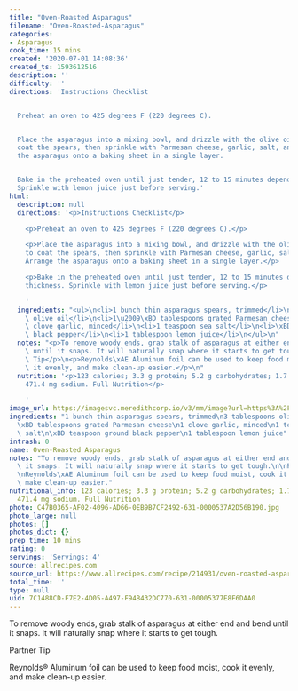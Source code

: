 ```yaml
---
title: "Oven-Roasted Asparagus"
filename: "Oven-Roasted-Asparagus"
categories:
- Asparagus
cook_time: 15 mins
created: '2020-07-01 14:08:36'
created_ts: 1593612516
description: ''
difficulty: ''
directions: 'Instructions Checklist


  Preheat an oven to 425 degrees F (220 degrees C).


  Place the asparagus into a mixing bowl, and drizzle with the olive oil. Toss to
  coat the spears, then sprinkle with Parmesan cheese, garlic, salt, and pepper. Arrange
  the asparagus onto a baking sheet in a single layer.


  Bake in the preheated oven until just tender, 12 to 15 minutes depending on thickness.
  Sprinkle with lemon juice just before serving.'
html:
  description: null
  directions: '<p>Instructions Checklist</p>

    <p>Preheat an oven to 425 degrees F (220 degrees C).</p>

    <p>Place the asparagus into a mixing bowl, and drizzle with the olive oil. Toss
    to coat the spears, then sprinkle with Parmesan cheese, garlic, salt, and pepper.
    Arrange the asparagus onto a baking sheet in a single layer.</p>

    <p>Bake in the preheated oven until just tender, 12 to 15 minutes depending on
    thickness. Sprinkle with lemon juice just before serving.</p>

    '
  ingredients: "<ul>\n<li>1 bunch thin asparagus spears, trimmed</li>\n<li>3 tablespoons\
    \ olive oil</li>\n<li>1\u2009\xBD tablespoons grated Parmesan cheese</li>\n<li>1\
    \ clove garlic, minced</li>\n<li>1 teaspoon sea salt</li>\n<li>\xBD teaspoon ground\
    \ black pepper</li>\n<li>1 tablespoon lemon juice</li>\n</ul>\n"
  notes: "<p>To remove woody ends, grab stalk of asparagus at either end and bend\
    \ until it snaps. It will naturally snap where it starts to get tough.</p>\n<p>Partner\
    \ Tip</p>\n<p>Reynolds\xAE Aluminum foil can be used to keep food moist, cook\
    \ it evenly, and make clean-up easier.</p>\n"
  nutrition: '<p>123 calories; 3.3 g protein; 5.2 g carbohydrates; 1.7 mg cholesterol;
    471.4 mg sodium. Full Nutrition</p>

    '
image_url: https://imagesvc.meredithcorp.io/v3/mm/image?url=https%3A%2F%2Fimages.media-allrecipes.com%2Fuserphotos%2F1001600.jpg&w=568&h=568&c=sc&poi=face&q=85
ingredients: "1 bunch thin asparagus spears, trimmed\n3 tablespoons olive oil\n1\u2009\
  \xBD tablespoons grated Parmesan cheese\n1 clove garlic, minced\n1 teaspoon sea\
  \ salt\n\xBD teaspoon ground black pepper\n1 tablespoon lemon juice"
intrash: 0
name: Oven-Roasted Asparagus
notes: "To remove woody ends, grab stalk of asparagus at either end and bend until\
  \ it snaps. It will naturally snap where it starts to get tough.\n\nPartner Tip\n\
  \nReynolds\xAE Aluminum foil can be used to keep food moist, cook it evenly, and\
  \ make clean-up easier."
nutritional_info: 123 calories; 3.3 g protein; 5.2 g carbohydrates; 1.7 mg cholesterol;
  471.4 mg sodium. Full Nutrition
photo: C47B0365-AF02-4096-AD66-0EB9B7CF2492-631-0000537A2D56B190.jpg
photo_large: null
photos: []
photos_dict: {}
prep_time: 10 mins
rating: 0
servings: 'Servings: 4'
source: allrecipes.com
source_url: https://www.allrecipes.com/recipe/214931/oven-roasted-asparagus/
total_time: ''
type: null
uid: 7C1488CD-F7E2-4D05-A497-F94B432DC770-631-00005377E8F6DAA0
---
```

To remove woody ends, grab stalk of asparagus at either end and bend until it snaps. It will naturally snap where it starts to get tough.

Partner Tip

Reynolds® Aluminum foil can be used to keep food moist, cook it evenly, and make clean-up easier.
